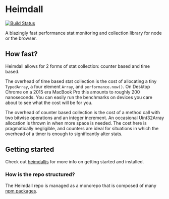 # Heimdall

[![Build Status](https://travis-ci.org/heimdalljs/heimdalljs-lib.svg?branch=master)](https://travis-ci.org/heimdalljs/heimdalljs-lib)

A blazingly fast performance stat monitoring and collection library for
node or the browser.

## How fast?

Heimdall allows for 2 forms of stat collection: counter based and time
based.

The overhead of time based stat collection is the cost of allocating a
tiny `TypedArray`, a four element `Array`, and `performance.now()`. On
Desktop Chrome on a 2015 era MacBook Pro this amounts to roughly 200
nanoseconds. You can easily run the benchmarks on devices you care about
to see what the cost will be for you.

The overhead of counter based collection is the cost of a method call
with two bitwise operations and an integer increment. An occasional
Uint32Array allocation is thrown in when more space is needed. The cost
here is pragmatically negligible, and counters are ideal for situations
in which the overhead of a timer is enough to significantly alter stats.

## Getting started

Check out [heimdalljs](packages/heimdalljs) for more info on getting started and installed.

### How is the repo structured?

The Heimdall repo is managed as a monorepo that is composed of many [npm packages](packages).
